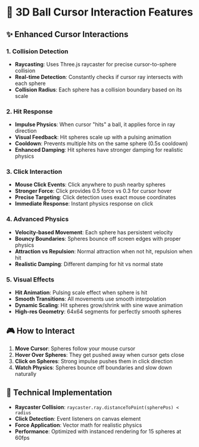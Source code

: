 # 🎯 3D Ball Cursor Interaction Features

## ✨ **Enhanced Cursor Interactions**

### **1. Collision Detection**
- **Raycasting**: Uses Three.js raycaster for precise cursor-to-sphere collision
- **Real-time Detection**: Constantly checks if cursor ray intersects with each sphere
- **Collision Radius**: Each sphere has a collision boundary based on its scale

### **2. Hit Response**
- **Impulse Physics**: When cursor "hits" a ball, it applies force in ray direction
- **Visual Feedback**: Hit spheres scale up with a pulsing animation
- **Cooldown**: Prevents multiple hits on the same sphere (0.5s cooldown)
- **Enhanced Damping**: Hit spheres have stronger damping for realistic physics

### **3. Click Interaction**
- **Mouse Click Events**: Click anywhere to push nearby spheres
- **Stronger Force**: Click provides 0.5 force vs 0.3 for cursor hover
- **Precise Targeting**: Click detection uses exact mouse coordinates
- **Immediate Response**: Instant physics response on click

### **4. Advanced Physics**
- **Velocity-based Movement**: Each sphere has persistent velocity
- **Bouncy Boundaries**: Spheres bounce off screen edges with proper physics
- **Attraction vs Repulsion**: Normal attraction when not hit, repulsion when hit
- **Realistic Damping**: Different damping for hit vs normal state

### **5. Visual Effects**
- **Hit Animation**: Pulsing scale effect when sphere is hit
- **Smooth Transitions**: All movements use smooth interpolation
- **Dynamic Scaling**: Hit spheres grow/shrink with sine wave animation
- **High-res Geometry**: 64x64 segments for perfectly smooth spheres

## 🎮 **How to Interact**

1. **Move Cursor**: Spheres follow your mouse cursor
2. **Hover Over Spheres**: They get pushed away when cursor gets close
3. **Click on Spheres**: Strong impulse pushes them in click direction
4. **Watch Physics**: Spheres bounce off boundaries and slow down naturally

## 🔧 **Technical Implementation**

- **Raycaster Collision**: `raycaster.ray.distanceToPoint(spherePos) < radius`
- **Click Detection**: Event listeners on canvas element
- **Force Application**: Vector math for realistic physics
- **Performance**: Optimized with instanced rendering for 15 spheres at 60fps
